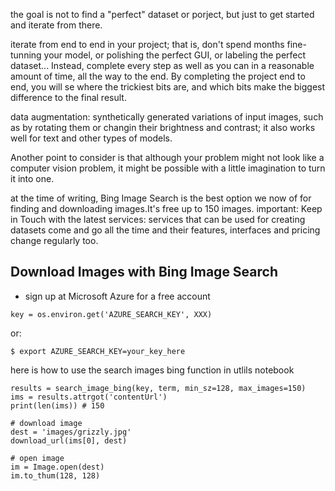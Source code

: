 the goal is not to find a "perfect" dataset or porject, but just to get started and iterate from there.

iterate from end to end in your project; that is, don't spend months fine-tunning your model, or polishing the perfect GUI, or labeling the perfect dataset... Instead, complete every step as well as you can in a reasonable amount of time, all the way to the end.
By completing the project end to end, you will se where the trickiest bits are, and which bits make the biggest difference to the final result.

data augmentation: synthetically generated variations of input images, such as by rotating them or changin their brightness and contrast; it also works well for text and other types of models.

Another point to consider is that although your problem might not look like a computer vision problem, it might be possible with a little imagination to turn it into one.

at the time of writing, Bing Image Search is the best option we now of for finding and downloading images.It's free up to 150 images.
important: Keep in Touch with the latest services: services that can be used for creating datasets come and go all the time and their features, interfaces and pricing change regularly too.

## Download Images with Bing Image Search
- sign up at Microsoft Azure for a free account
```
key = os.environ.get('AZURE_SEARCH_KEY', XXX)
```
or:
```
$ export AZURE_SEARCH_KEY=your_key_here
```
here is how to use the search images bing function in utlils notebook
```
results = search_image_bing(key, term, min_sz=128, max_images=150)
ims = results.attrgot('contentUrl')
print(len(ims))	# 150

# download image
dest = 'images/grizzly.jpg'
download_url(ims[0], dest)

# open image
im = Image.open(dest)
im.to_thum(128, 128)
```
